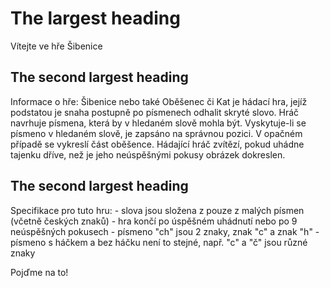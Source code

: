 # The largest heading
Vítejte ve hře Šibenice

## The second largest heading
Informace o hře:
    Šibenice nebo také Oběšenec či Kat je hádací hra, jejíž podstatou je snaha postupně po písmenech odhalit skryté slovo.
Hráč navrhuje písmena, která by v hledaném slově mohla být. Vyskytuje-li se písmeno v hledaném slově, je zapsáno na správnou pozici.
V opačném případě se vykreslí část oběšence.
Hádající hráč zvítězí, pokud uhádne tajenku dříve, než je jeho neúspěšnými pokusy obrázek dokreslen.

## The second largest heading
Specifikace pro tuto hru:
    - slova jsou složena z pouze z malých písmen (včetně českých znaků)
    - hra končí po úspěšném uhádnutí nebo po 9 neúspěšných pokusech
    - písmeno "ch" jsou 2 znaky, znak "c" a znak "h"
    - písmeno s háčkem a bez háčku není to stejné, např. "c" a "č" jsou různé znaky


Pojďme na to!
